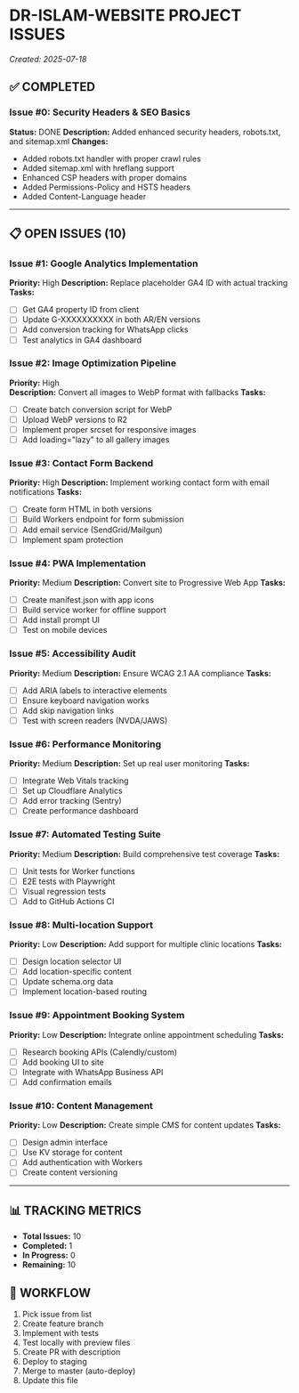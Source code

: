 # DR-ISLAM-WEBSITE PROJECT ISSUES
*Created: 2025-07-18*

## ✅ COMPLETED
### Issue #0: Security Headers & SEO Basics
**Status:** DONE
**Description:** Added enhanced security headers, robots.txt, and sitemap.xml
**Changes:**
- Added robots.txt handler with proper crawl rules
- Added sitemap.xml with hreflang support
- Enhanced CSP headers with proper domains
- Added Permissions-Policy and HSTS headers
- Added Content-Language header

---

## 📋 OPEN ISSUES (10)

### Issue #1: Google Analytics Implementation
**Priority:** High
**Description:** Replace placeholder GA4 ID with actual tracking
**Tasks:**
- [ ] Get GA4 property ID from client
- [ ] Update G-XXXXXXXXXX in both AR/EN versions
- [ ] Add conversion tracking for WhatsApp clicks
- [ ] Test analytics in GA4 dashboard

### Issue #2: Image Optimization Pipeline
**Priority:** High  
**Description:** Convert all images to WebP format with fallbacks
**Tasks:**
- [ ] Create batch conversion script for WebP
- [ ] Upload WebP versions to R2
- [ ] Implement proper srcset for responsive images
- [ ] Add loading="lazy" to all gallery images

### Issue #3: Contact Form Backend
**Priority:** High
**Description:** Implement working contact form with email notifications
**Tasks:**
- [ ] Create form HTML in both versions
- [ ] Build Workers endpoint for form submission
- [ ] Add email service (SendGrid/Mailgun)
- [ ] Implement spam protection

### Issue #4: PWA Implementation
**Priority:** Medium
**Description:** Convert site to Progressive Web App
**Tasks:**
- [ ] Create manifest.json with app icons
- [ ] Build service worker for offline support
- [ ] Add install prompt UI
- [ ] Test on mobile devices

### Issue #5: Accessibility Audit
**Priority:** Medium
**Description:** Ensure WCAG 2.1 AA compliance
**Tasks:**
- [ ] Add ARIA labels to interactive elements
- [ ] Ensure keyboard navigation works
- [ ] Add skip navigation links
- [ ] Test with screen readers (NVDA/JAWS)

### Issue #6: Performance Monitoring
**Priority:** Medium
**Description:** Set up real user monitoring
**Tasks:**
- [ ] Integrate Web Vitals tracking
- [ ] Set up Cloudflare Analytics
- [ ] Add error tracking (Sentry)
- [ ] Create performance dashboard

### Issue #7: Automated Testing Suite
**Priority:** Medium
**Description:** Build comprehensive test coverage
**Tasks:**
- [ ] Unit tests for Worker functions
- [ ] E2E tests with Playwright
- [ ] Visual regression tests
- [ ] Add to GitHub Actions CI

### Issue #8: Multi-location Support
**Priority:** Low
**Description:** Add support for multiple clinic locations
**Tasks:**
- [ ] Design location selector UI
- [ ] Add location-specific content
- [ ] Update schema.org data
- [ ] Implement location-based routing

### Issue #9: Appointment Booking System
**Priority:** Low
**Description:** Integrate online appointment scheduling
**Tasks:**
- [ ] Research booking APIs (Calendly/custom)
- [ ] Add booking UI to site
- [ ] Integrate with WhatsApp Business API
- [ ] Add confirmation emails

### Issue #10: Content Management
**Priority:** Low
**Description:** Create simple CMS for content updates
**Tasks:**
- [ ] Design admin interface
- [ ] Use KV storage for content
- [ ] Add authentication with Workers
- [ ] Create content versioning

---

## 📊 TRACKING METRICS
- **Total Issues:** 10
- **Completed:** 1
- **In Progress:** 0
- **Remaining:** 10

## 🔄 WORKFLOW
1. Pick issue from list
2. Create feature branch
3. Implement with tests
4. Test locally with preview files
5. Create PR with description
6. Deploy to staging
7. Merge to master (auto-deploy)
8. Update this file
